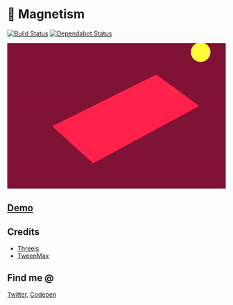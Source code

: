 # 🧲 Magnetism

[![Build Status](https://travis-ci.org/iondrimba/magnetism.svg?branch=master)](https://travis-ci.org/iondrimba/magnetism) [![Dependabot Status](https://api.dependabot.com/badges/status?host=github&repo=iondrimba/magnetism)](https://dependabot.com)

![Image Title](https://raw.githubusercontent.com/iondrimba/images/master/magnetism.gif)

## [Demo](https://iondrimba.github.io/magnetism/public/index.html)

## Credits

* [Threejs](https://threejs.org/)
* [TweenMax](https://greensock.com/tweenmax)

## Find me @

[Twitter](https://twitter.com/code__music), [Codepen](https://codepen.io/iondrimba/)
